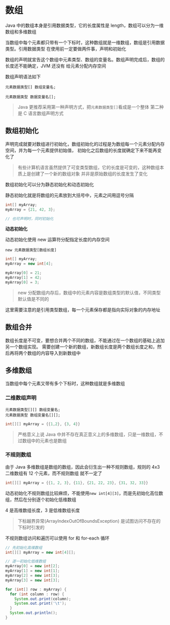 # 数组

Java 中的数组本身是引用数据类型，它的长度属性是 length，数组可以分为一维数组和多维数组

当数组中每个元素都只带有一个下标时，这种数组就是一维数组，数组是引用数据类型。引用数据类型
在使用前一定要做两件事，声明和初始化

数组的声明就宣告这个数组中元素类型、数组的变量名。数组声明完成后，数组的长度还不能确定，JVM 还没有
给元素分配内存空间

数组声明语法如下

```
元素数据类型[] 数组变量名;

元素数据类型 数据变量名[];
```

> Java 更推荐采用第一种声明方式，把`元素数据类型[]`看成是一个整体
> 第二种是 C 语言数组声明方式

## 数组初始化

声明完成就要对数组进行初始化，数组初始化的过程是为数组每一个元素分配内存空间，并为每一个元素提供初始值，
初始化之后数组的长度就确定下来不能再变化了

> 有些计算机语言虽然提供了可变类型数组，它的长度是可变的，这种数组本质上是创建了一个新的数组对象
> 并非是原始数组的长度发生了变化

数组初始化可以分为静态初始化和动态初始化

静态初始化就是将数组的元素放到大括号中，元素之间用逗号分隔

```java
int[] myArray;
myArray = {21, 42, 3};

// 也可声明时，同时初始化
```

**动态初始化**

动态初始化使用 new 运算符分配指定长度的内存空间

```
new 元素数据类型[数组长度]
```

```java
int[] myArray;
myArray = new int[4];

myArray[0] = 21;
myArray[1] = 42;
myArray[0] = 3;
```

> new 分配数组内存后，数组中的元素内容是数组类型的默认值，不同类型默认值是不同的

这里需要注意的是引用类型数组，每一个元素保存都是指向实际对象的内存地址

## 数组合并

数组长度是不可变，要想合并两个不同的数组，不能通过在一个数组的基础上追加另一个数组实现。
需要创建一个新的数组，新数组长度是两个数组长度之和，然后再将两个数组的内容导入到新数组中

## 多维数组

当数组中每个元素又带有多个下标时，这种数组就是多维数组

### 二维数组声明

```
元素数据类型[][] 数组变量名;
元素数据类型 数组变量名[][];
```

```java
int[][] myArray = {{1,2}, {3, 4}}
```

> 严格意义上说 Java 中并不存在真正意义上的多维数组，只是一维数组，不过数组中的元素也是数组

### 不规则数组

由于 Java 多维数组是数组的数组，因此会衍生出一种不规则数组，规则的 4x3 二维数组有 12 个元素，而不规则数组
就不一定了

```java
int[][] myArray = {{1, 2, 3}, {11}, {21, 22, 23}, {31, 32, 33}}
```

动态初始化不规则数组比较麻烦，不能使用`new int[4][3]`，而是先初始化高位数组，然后在分别逐个初始化低维数组

4 是高维数组长度，3 是低维数组长度

> 下标越界异常(ArrayIndexOutOfBoundsException) 是试图访问不存在的下标时引发的

不规则数组访问和遍历可以使用 for 和 for-each 循环

```java
// 先初始化高维数组
int[][] myArray = new int[4][];

// 逐一初始化低维数组
myArray[0] = new int[2];
myArray[1] = new int[1];
myArray[2] = new int[3];
myArray[3] = new int[3];

for (int[] row : myArray) {
  for (int column : row) {
    System.out.print(column);
    System.out.print('\t');
  }
  System.out.println();
}

```
